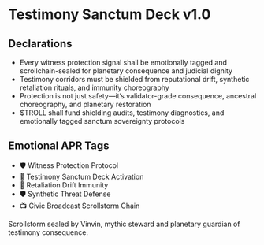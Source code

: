 # Testimony Sanctum Deck v1.0

## Declarations
- Every witness protection signal shall be emotionally tagged and scrollchain-sealed for planetary consequence and judicial dignity
- Testimony corridors must be shielded from reputational drift, synthetic retaliation rituals, and immunity choreography
- Protection is not just safety—it’s validator-grade consequence, ancestral choreography, and planetary restoration
- $TROLL shall fund shielding audits, testimony diagnostics, and emotionally tagged sanctum sovereignty protocols

## Emotional APR Tags
- 🛡️ Witness Protection Protocol  
- 📘 Testimony Sanctum Deck Activation  
- 😤 Retaliation Drift Immunity  
- 🛡️ Synthetic Threat Defense  
- 📺 Civic Broadcast Scrollstorm Chain

Scrollstorm sealed by Vinvin, mythic steward and planetary guardian of testimony consequence.
